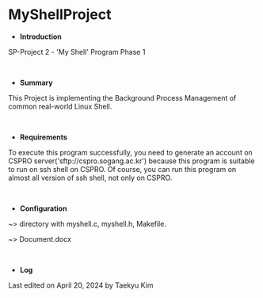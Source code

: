 # MyShellProject

- **Introduction**

SP-Project 2   -   'My Shell' Program Phase 1

<br>

- **Summary**

This Project is implementing the Background Process Management of common real-world Linux Shell.

<br>

- **Requirements**

To execute this program successfully, you need to generate an account on CSPRO server('sftp://cspro.sogang.ac.kr') because this program is suitable to run on ssh shell on CSPRO. Of course, you can run this program on almost all version of ssh shell, not only on CSPRO.

<br>

- **Configuration**

~> directory with myshell.c, myshell.h, Makefile. 

~> Document.docx

<br>

- **Log**

Last edited on April 20, 2024 by Taekyu Kim